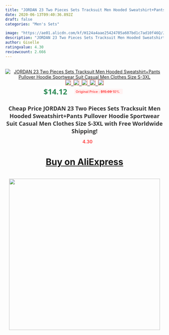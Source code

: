 ```yaml
---
title: "JORDAN 23 Two Pieces Sets Tracksuit Men Hooded Sweatshirt+Pants Pullover Hoodie Sportwear Suit Casual Men Clothes Size S-3XL"
date: 2020-06-13T09:40:36.892Z
draft: false
categories: "Men's Sets"

image: "https://ae01.alicdn.com/kf/H124a4aae25424705a607bd1c7ad10f46Q/JORDAN-23-Two-Pieces-Sets-Tracksuit-Men-Hooded-Sweatshirt-Pants-Pullover-Hoodie-Sportwear-Suit-Casual-Men.jpg"
description: "JORDAN 23 Two Pieces Sets Tracksuit Men Hooded Sweatshirt+Pants Pullover Hoodie Sportwear Suit Casual Men Clothes Size S-3XL"
author: Giselle
ratingvalue: 4.30
reviewcount: 2.666
---
```

<br>
<div style="text-align: center;">
<a href="https://s.click.aliexpress.com/e/_A8Svp3" target="_blank" rel="nofollow noopener noreferrer"><img alt="JORDAN 23 Two Pieces Sets Tracksuit Men Hooded Sweatshirt+Pants Pullover Hoodie Sportwear Suit Casual Men Clothes Size S-3XL" class="magnifier-image" src="https://ae01.alicdn.com/kf/H124a4aae25424705a607bd1c7ad10f46Q/JORDAN-23-Two-Pieces-Sets-Tracksuit-Men-Hooded-Sweatshirt-Pants-Pullover-Hoodie-Sportwear-Suit-Casual-Men.jpg_640x640.jpg">
<br>
<img style="border:1px solid salmon" src="https://ae01.alicdn.com/kf/H124a4aae25424705a607bd1c7ad10f46Q/JORDAN-23-Two-Pieces-Sets-Tracksuit-Men-Hooded-Sweatshirt-Pants-Pullover-Hoodie-Sportwear-Suit-Casual-Men.jpg_120x120.jpg">&nbsp;&nbsp;<img style="border:1px solid salmon" src="https://ae01.alicdn.com/kf/Hba2ccf8302b247c0a78ffdd11fb0e1eaC/JORDAN-23-Two-Pieces-Sets-Tracksuit-Men-Hooded-Sweatshirt-Pants-Pullover-Hoodie-Sportwear-Suit-Casual-Men.jpg_120x120.jpg">&nbsp;&nbsp;<img style="border:1px solid salmon" src="https://ae01.alicdn.com/kf/H7f6ff52441744bd8a480a9da18b3eb32h/JORDAN-23-Two-Pieces-Sets-Tracksuit-Men-Hooded-Sweatshirt-Pants-Pullover-Hoodie-Sportwear-Suit-Casual-Men.jpg_120x120.jpg">&nbsp;&nbsp;<img style="border:1px solid salmon" src="https://ae01.alicdn.com/kf/Hf6a530a4e6c34a49b84d5ee87c164275X/JORDAN-23-Two-Pieces-Sets-Tracksuit-Men-Hooded-Sweatshirt-Pants-Pullover-Hoodie-Sportwear-Suit-Casual-Men.jpg_120x120.jpg">&nbsp;&nbsp;<img style="border:1px solid salmon" src="https://ae01.alicdn.com/kf/H2cd32d89c47e486f99ce71cb15eb5e5e5/JORDAN-23-Two-Pieces-Sets-Tracksuit-Men-Hooded-Sweatshirt-Pants-Pullover-Hoodie-Sportwear-Suit-Casual-Men.jpg_120x120.jpg"></a></div><br0>
<div style="text-align: center;"><span style="background-color: white; border: 0px; box-sizing: border-box; color: seagreen; display: inline-block; font-family: &quot;open sans&quot; , &quot;arial&quot; , &quot;helvetica&quot; , sans-serif , &quot;heiti&quot;; font-size: 24px; font-stretch: inherit; font-weight: 700; line-height: inherit; margin: 0px 10px 0px 0px; padding: 0px; vertical-align: middle;">$14.12 </span>
<span style="background: rgb(255 , 241 , 241); border-radius: 3px; border: 0px; box-sizing: border-box; color: #ff4747; display: inline-block; font-family: inherit; font-size: 12px; font-stretch: inherit; font-style: inherit; font-variant: inherit; font-weight: 600; line-height: inherit; margin: 0px; padding: 2px 5px; transform: scale(0.9); vertical-align: middle;">Original Price : <b style="text-decoration: line-through;">$15.69 </b> 10%&nbsp;&nbsp;</span></div>
<h1 style="color: #333333; display: inline-block; font-family: &quot;open sans&quot; , &quot;arial&quot; , &quot;helvetica&quot; , sans-serif , &quot;heiti&quot;; font-size: 18px; font-stretch: inherit; font-weight: 700; text-align: center;">Cheap Price JORDAN 23 Two Pieces Sets Tracksuit Men Hooded Sweatshirt+Pants Pullover Hoodie Sportwear Suit Casual Men Clothes Size S-3XL with Free Worldwide Shipping!</h1>
<div style="color: #ff4747; text-align: center;">
<img src="https://4.bp.blogspot.com/-M0ZcTcb-5uY/XleCXlxnR4I/AAAAAAAAAEc/OrjgMkXV1oMQFaCRZj5HQwOCBcu3w1FegCPcBGAYYCw/s1600/star.png" style="height: 15px;">&nbsp;<b>4.30</b></div>
<div class="button_cont" align="center"><a class="buynow_a" href="https://s.click.aliexpress.com/e/_A8Svp3" target="_blank" rel="nofollow noopener noreferrer"><H1>Buy on AliExpress</H1></a></div><br>
<div class="separator" style="clear: both; text-align: center;">
<img src="https://lh3.googleusercontent.com/-pTy5HemUv9M/XlePHvY0dAI/AAAAAAAAAE4/0nX5iRUoIWY8eMW9Dpxeirr157OZliDIgCLcBGAsYHQ/s1600/badge.gif" width="480">
</div>
